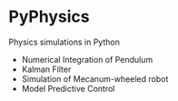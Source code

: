 # PyPhysics
Physics simulations in Python

* Numerical Integration of Pendulum
* Kalman Filter
* Simulation of Mecanum-wheeled robot
* Model Predictive Control